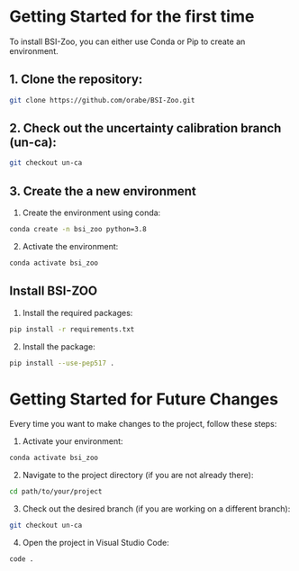 # Getting Started for the first time

To install BSI-Zoo, you can either use Conda or Pip to create an environment.

## 1. Clone the repository:
```bash
git clone https://github.com/orabe/BSI-Zoo.git
```

## 2. Check out the uncertainty calibration branch (un-ca):
```bash
git checkout un-ca
```

## 3. Create the a new environment

1. Create the environment using conda:
```bash
conda create -n bsi_zoo python=3.8
```

2. Activate the environment:
```bash
conda activate bsi_zoo
```

## Install BSI-ZOO
1. Install the required packages:
```bash
pip install -r requirements.txt
```

2. Install the package:
```bash
pip install --use-pep517 .
```

# Getting Started for Future Changes
Every time you want to make changes to the project, follow these steps:

1. Activate your environment:
```bash
conda activate bsi_zoo
```

2. Navigate to the project directory (if you are not already there):
```bash
cd path/to/your/project
```

3. Check out the desired branch (if you are working on a different branch):
```bash
git checkout un-ca
```

4. Open the project in Visual Studio Code:
```bash
code .
```